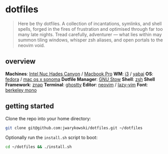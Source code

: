 # dotfiles

> Here be thy dotfiles.
> A collection of incantations, symlinks, and shell spells, forged in the fires
> of frustration and optimised through far too many late nights.
> Tread carefully, adventurer — what lies within may summon tiling windows,
> whisper zsh aliases, and open portals to the neovim void.

## overview

**Machines**: [Intel Nuc Hades Canyon](https://www.scorptec.com.au/product/Branded-Systems/NUC-&-Mini-PC/71990-BOXNUC8I7HVK4) / [Macbook Pro](https://www.apple.com/au/macbook-pro/)
**WM**: [i3](https://github.com/i3/i3) / [yabai](https://github.com/koekeishiya/yabai)
**OS**: [fedora](https://getfedora.org/) / [mac os x sonoma](https://www.apple.com/au/macos/sonoma/)
**Dotfile Manager**: [GNU Stow](https://www.gnu.org/software/stow/)
**Shell**: [zsh](https://wiki.archlinux.org/index.php/Zsh)
**Shell Framework**: [znap](https://github.com/marlonrichert/zsh-snap)
**Terminal**: [ghostty](https://ghostty.org/)
**Editor**: [neovim](https://github.com/neovim/neovim/) / [lazy-vim](https://www.lazyvim.org/)
**Font**: [berkeley mono](https://berkeleygraphics.com/typefaces/berkeley-mono/)

## getting started

Clone the repo into your home directory:

```sh
git clone git@github.com:jwarykowski/dotfiles.git ~/dotfiles
```

Optionally run the `install.sh` script to boot:

```sh
cd ~/dotfiles && ./install.sh
```
